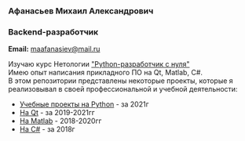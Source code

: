 ### Афанасьев Михаил Александрович  
### Backend-разработчик  
**Email:** maafanasiev@mail.ru  

Изучаю курс Нетологии ["Python-разработчик с нуля"](https://netology.ru/programs/python#/)  
Имею опыт написания прикладного ПО на Qt, Matlab, C#.  
В этом репозитории представлены некоторые проекты, которые я реализовывал в своей профессиональной и учебной деятельности:
- [Учебные проекты на Python](https://github.com/headsoft-mikhail/portfolio/tree/master/Python) - за 2021г
- [На Qt](https://github.com/headsoft-mikhail/portfolio/tree/master/Qt) - за 2019-2021гг
- [На Matlab](https://github.com/headsoft-mikhail/portfolio/tree/master/Matlab) - 2018-2020гг
- [На С#](https://github.com/headsoft-mikhail/portfolio/tree/master/C%23) - за 2018г

